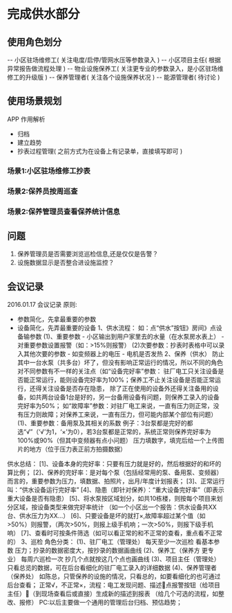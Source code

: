 # 完成供水部分

## 使用角色划分
-- 小区驻场维修工( 关注电度/启停/管网水压等参数录入 )
-- 小区项目主任( 根据异常报告做流程处理 )
-- 物业设施保养工( 关注更专业的参数录入，是小区驻场维修工的升级版 )
-- 保养管理者( 关注各个设施保养状况 )
-- 能源管理者( 待讨论 )


## 使用场景规划
APP 作用解析
* 归档
* 建立趋势
* 抄表过程管理( 之前方式为在设备上有记录单，直接填写即可 )

### 场景1:小区驻场维修工抄表
### 场景2:保养员按周巡查
### 场景2:保养管理员查看保养统计信息



## 问题
1. 保养管理员是否需要浏览巡检信息,还是仅仅是告警？
2. 设施数据显示是否整合进设施监控？


## 会议记录
2016.01.17 会议记录
原则:
* 参数简化，先拿最重要的参数
* 设备简化，先弄最重要的设备
1、供水流程：
	如：点“供水”按钮》房间》点设备输参数
	(1)、重要参数
       - 小区输出到用户家里去的水量（在水泵房水表上）
	   - 对重要参数设置报警（如：>15%则报警）
	(2)次要参数：抄表时表格中可以录入其他次要的参数
       - 如变频器上的电压
       - 电机是否发热
2、保养（供水）
	防止其中一台水泵（共多台）坏了，但没有影响正常运行的情况，所以不同的角色对不同参数有不一样的关注点（如“设备完好率”参数：
    驻厂电工只关注设备是否能正常运行，能则设备完好率为100%；保养工不止关注设备是否能正常运行，还得关注设备是否存在隐患，
    除了正在使用的设备外还得关注备用的设备，如共两台设备1台是好的，另一台备用设备有问题，则保养工录入的设备完好率为50%；
    如“故障率”参数：对驻厂电工来说，一直有压力则正常，没有压力则故障；对保养工来说，一直有压力，但可能内部某个部位有问题）
	(1)、重要参数：备用泵及其相关的系数
		例子：3台泵都是完好的都选“√”（‘√’为1，‘×’为0），若3台泵都是正常的，系统正常则保养完好率为100%或90%（但其中变频器有点小问题）
		压力填数字，填完后给一个上传图片的地方（位于压力表正前方拍摄数据）

供水总结：
	[1]、设备本身的完好率：只要有压力就是好的，然后根据好的和坏的算比例；
	[2]、保养的完好率：是对每个泵（包括经常用的泵、备用泵、变频器）而言的，重要参数为压力，填数据、拍照片，出月/年度计划报表；
	[3]、正常运行叫：“供水设备运行完好率”
	[4]、隐患（即针对保养）：“重大设备完好率”（即表示重大设备是否有隐患）
	[5]、将水泵按区域划分，如共10栋楼，则按每个项目来划分区域，按设备类型来做完好率统计
    （如一个小区出一个报告：供水设备共XX台、供水压力为XX…）
	[6]、只要设备是坏的就打×,故障率超过某个值（如>50%）则报警，（两次>50%，则报上级手机响；一次>50%，则报下级手机响）
	[7]、查看时可按条件筛选（如可以看正常的和不正常的查看，重点看不正常的）
3、巡检
	角色分类：
		(1)、驻厂电工（管理处） 每天至少一次巡检 看基本参数 压力；抄录的数据密度大，按抄录的数据画曲线
		(2)、保养工（保养方 更专业） 每周六巡检一次 抄几个点就按这几个点也画曲线
		(3)、项目主任（管理处） 只看总览的数据，可在后台看细化的驻厂电工录入的详细数据
		(4)、保养管理者（保养处） 如陈总，只管保养的设施的情况，只看总的，如要看细化的也可通过后台查看；
	         正常√，不正常×，流程：电工发现问题、描述点报警按钮（给项目主任）（到现场查看后或直接）生成新的描述到报表
    （给几个可选的流程，如整改、报修）
	PC:以后主要做一个通用的管理后台归档、预估趋势；
